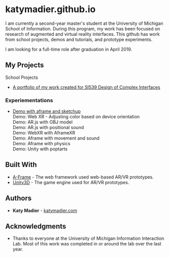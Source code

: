 # katymadier.github.io

I am currently a second-year master's student at the University of Michigan School of Information. During this program, my work has been focused on research of augmented and virtual reality interfaces. This github has work from school projects, demos and tutorials, and prototype experiments. 

I am looking for a full-time role after graduation in April 2019.

## My Projects
School Projects
* [A portfolio of my work created for SI539 Design of Complex Interfaces](https://katymadier.github.io/portfolio/)<br>

### Experiementations
* [Demo with aframe and sketchup](https://katymadier.github.io/poptart/) <br>
Demo: Web XR - Adjusting color based on device orientation<br>
Demo: AR.js with OBJ model<br>
Demo: AR.js with positional sound<br>
Demo: WebXR with AframeXR<br>
Demo: Aframe with movement and sound<br>
Demo: Aframe with physics<br>
Demo: Unity with poptarts<br>


## Built With

* [A-Frame](http://) - The web framework used web-based AR/VR prototypes.
* [Unity3D](https://) - The game engine used for AR/VR prototypes.

## Authors

* **Katy Madier** - [katymadier.com](https://katymadier.com)


## Acknowledgments

* Thanks to everyone at the University of Michigan Information Interaction Lab. Most of this work was completed in or around the lab over the last year. 

